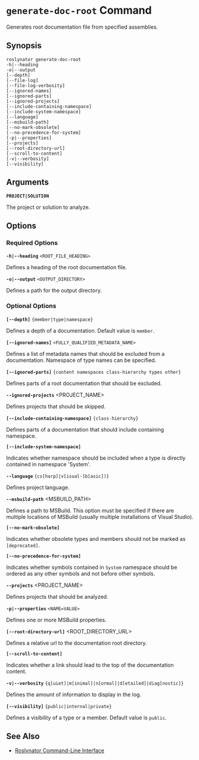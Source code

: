 
# `generate-doc-root` Command

Generates root documentation file from specified assemblies.

## Synopsis

```shell
roslynator generate-doc-root
-h|--heading
-o|--output
[--depth]
[--file-log]
[--file-log-verbosity]
[--ignored-names]
[--ignored-parts]
[--ignored-projects]
[--include-containing-namespace]
[--include-system-namespace]
[--language]
[--msbuild-path]
[--no-mark-obsolete]
[--no-precedence-for-system]
[-p|--properties]
[--projects]
[--root-directory-url]
[--scroll-to-content]
[-v|--verbosity]
[--visibility]
```

## Arguments

**`PROJECT|SOLUTION`**

The project or solution to analyze.

## Options

### Required Options

**`-h|--heading`** `<ROOT_FILE_HEADING>`

Defines a heading of the root documentation file.

**`-o|--output`** `<OUTPUT_DIRECTORY>`

Defines a path for the output directory.

### Optional Options

**`[--depth]`** `{member|type|namespace}`

Defines a depth of a documentation. Default value is `member`.

**`[--ignored-names]`** `<FULLY_QUALIFIED_METADATA_NAME>`

Defines a list of metadata names that should be excluded from a documentation. Namespace of type names can be specified.

**`[--ignored-parts]`** `{content namespaces class-hierarchy types other}`

Defines parts of a root documentation that should be excluded.

**`--ignored-projects`** <PROJECT_NAME>

Defines projects that should be skipped.

**`[--include-containing-namespace]`** `{class-hierarchy}`

Defines parts of a documentation that should include containing namespace.

**`[--include-system-namespace]`**

Indicates whether namespace should be included when a type is directly contained in namespace 'System'.

**`--language`** `{cs[harp]|v[isual-]b[asic])}`

Defines project language.

**`--msbuild-path`** <MSBUILD_PATH>

Defines a path to MSBuild. This option must be specified if there are multiple locations of MSBuild (usually multiple installations of Visual Studio).

**`[--no-mark-obsolete]`**

Indicates whether obsolete types and members should not be marked as `[deprecated]`.

**`[--no-precedence-for-system]`**

Indicates whether symbols contained in `System` namespace should be ordered as any other symbols and not before other symbols.

**`--projects`** <PROJECT_NAME>

Defines projects that should be analyzed.

**`-p|--properties`** `<NAME=VALUE>`

Defines one or more MSBuild properties.

**`[--root-directory-url]`** <ROOT_DIRECTORY_URL>

Defines a relative url to the documentation root directory.

**`[--scroll-to-content]`**

Indicates whether a link should lead to the top of the documentation content.

**`-v|--verbosity`** `{q[uiet]|m[inimal]|n[ormal]|d[etailed]|diag[nostic]}`

Defines the amount of information to display in the log.

**`[--visibility]`** `{public|internal|private}`

Defines a visibility of a type or a member. Default value is `public`.

## See Also

* [Roslynator Command-Line Interface](README.md)
